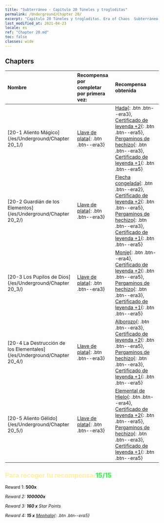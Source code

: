 ```yaml
---
title: "Subterráneo - Capítulo 20 Túneles y trogloditas"
permalink: /Underground/Chapter 20/
excerpt: "Capítulo 20 Túneles y trogloditas. Era of Chaos  Subterráneo - Capítulo 20. Túneles y trogloditas"
last_modified_at: 2021-04-23
locale: es
ref: "Chapter 20.md"
toc: false
classes: wide
---
```


## Chapters

  | Nombre |  Recompensa por completar por primera vez: | Recompensa obtenida |
  |:------------|:------------|:------------| 
  | [20-1 Aliento Mágico](/es/Underground/Chapter 20_1/) | [Llave de plata](/ItemsES/con_693/){: .btn .btn--era3} | [Hada](/ItemsES/unt_262/){: .btn .btn--era3}, [Certificado de leyenda +2](/ItemsES/mat_81/){: .btn .btn--era5}, [Pergaminos de hechizo](/ItemsES/con_694/){: .btn .btn--era3}, [Certificado de leyenda +1](/ItemsES/mat_74/){: .btn .btn--era5} |
  | [20-2 Guardián de los Elementos](/es/Underground/Chapter 20_2/) | [Llave de plata](/ItemsES/con_693/){: .btn .btn--era3} | [Flecha congelada](/ItemsES/her_431/){: .btn .btn--era2}, [Certificado de leyenda +2](/ItemsES/mat_81/){: .btn .btn--era5}, [Pergaminos de hechizo](/ItemsES/con_694/){: .btn .btn--era3}, [Certificado de leyenda +1](/ItemsES/mat_74/){: .btn .btn--era5} |
  | [20-3 Los Pupilos de Dios](/es/Underground/Chapter 20_3/) | [Llave de plata](/ItemsES/con_693/){: .btn .btn--era3} | [Monje](/ItemsES/unt_194/){: .btn .btn--era4}, [Certificado de leyenda +2](/ItemsES/mat_81/){: .btn .btn--era5}, [Pergaminos de hechizo](/ItemsES/con_694/){: .btn .btn--era3}, [Certificado de leyenda +1](/ItemsES/mat_74/){: .btn .btn--era5} |
  | [20-4 La Destrucción de los Elementales](/es/Underground/Chapter 20_4/) | [Llave de plata](/ItemsES/con_693/){: .btn .btn--era3} | [Alborozo](/ItemsES/her_424/){: .btn .btn--era3}, [Certificado de leyenda +2](/ItemsES/mat_81/){: .btn .btn--era5}, [Pergaminos de hechizo](/ItemsES/con_694/){: .btn .btn--era3}, [Certificado de leyenda +1](/ItemsES/mat_74/){: .btn .btn--era5} |
  | [20-5 Aliento Gélido](/es/Underground/Chapter 20_5/) | [Llave de plata](/ItemsES/con_693/){: .btn .btn--era3} | [Elemental de Hielo](/ItemsES/unt_264/){: .btn .btn--era4}, [Certificado de leyenda +2](/ItemsES/mat_81/){: .btn .btn--era5}, [Pergaminos de hechizo](/ItemsES/con_694/){: .btn .btn--era3}, [Certificado de leyenda +1](/ItemsES/mat_74/){: .btn .btn--era5} |


## <span style="color: #ffeea0">Para recoger tu recompensa:</span><span style="color: #27f73a">15/15</span>

 Reward 1:  **500x** <i class="fas fa-gem"/>

 Reward 2:  **100000x** <i class="fas fa-coins"/>

 Reward 3: **160 x** Star Points

 Reward 4: **15 x** [Mephala](/ItemsES/her_367/){: .btn .btn--era5}

